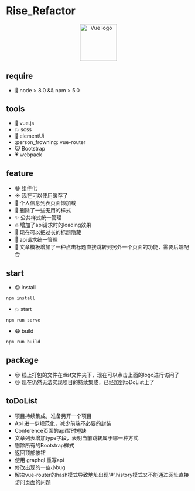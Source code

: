 # Rise_Refactor
 <p align="center"><a href="http://www.swu-rise.net.cn/dist" target="_blank">
   <img width="100" src="http://www.swu-rise.net.cn/images/logo.png" alt="Vue logo"></a></p>
 
 ## require
 * :tiger: node > 8.0 && npm > 5.0 
 ## tools
 * :revolving_hearts: vue.js
 * :boom: scss
 * :running: elementUi
 * :person_frowning: vue-router
 * :smiley_cat: Bootstrap
 * :heartpulse: webpack
 
 ## feature
 * :smile: 组件化
 * :sunny: 现在可以使用缓存了
 * :rocket: 个人信息列表页面懒加载
 * :chicken: 删除了一些无用的样式
 * :sparkles: 公共样式统一管理
 * :fire: 增加了api请求时的loading效果
 * :muscle: 现在可以把过长的标题隐藏
 * :punch: api请求统一管理
 * :dancers: 文章模板增加了一种点击标题直接跳转到另外一个页面的功能，需要后端配合
 
 ## start
 * :wink: install
  ```
  npm install
 ```
 * :collision: start
 ```
 npm run serve
 ```
 * :mask: build
 
 ```
 npm run build
 ```
 
 ## package
 * :pensive: 线上打包的文件在dist文件夹下，现在可以点击上面的logo进行访问了
 * :cry: 现在仍然无法实现项目的持续集成，已经加到toDoList上了
 
 ## toDoList
 * 项目持续集成，准备另开一个项目
 * Api 进一步规范化，减少前端不必要的封装
 * Conference页面的api暂时短缺
 * 文章列表增加type字段，表明当前跳转属于哪一种方式
 * 剔除所有的Bootstrap样式
 * 返回顶部按钮
 * 使用 graphql 重写api
 * 修改出现的一些小bug
 * 解决vue-router的hash模式导致地址出现'#',history模式又不能通过网址直接访问页面的问题
